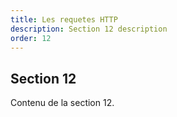 ```yaml
---
title: Les requetes HTTP
description: Section 12 description
order: 12
---
```


## Section 12

Contenu de la section 12.
